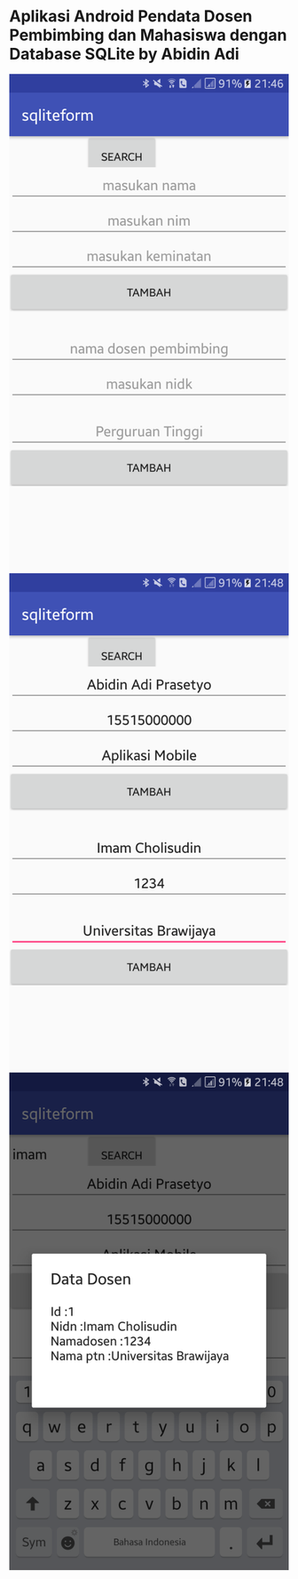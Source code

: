 Aplikasi Android Pendata Dosen Pembimbing dan Mahasiswa dengan Database SQLite by Abidin Adi
==
![alt text](https://github.com/ABIDINADIPRASETYO/SQLite-app/blob/master/Screenshot_20180329-214653.png "tampilan awal aplikasi")
![alt text](https://github.com/ABIDINADIPRASETYO/SQLite-app/blob/master/Screenshot_20180329-214816.png "Input Data")
![alt text](https://github.com/ABIDINADIPRASETYO/SQLite-app/blob/master/Screenshot_20180329-214844.png "Search Data")

